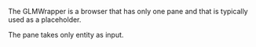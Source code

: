 The GLMWrapper is a browser that has only one pane and that is typically used as a placeholder.

The pane takes only entity as input.